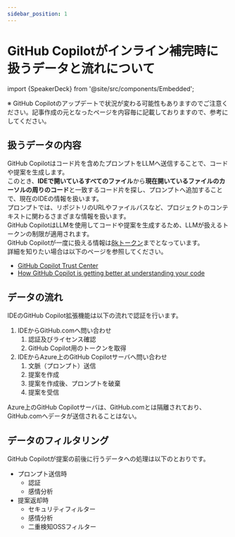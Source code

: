 ```yaml
---
sidebar_position: 1
---
```


# GitHub Copilotがインライン補完時に扱うデータと流れについて

import {SpeakerDeck} from '@site/src/components/Embedded';

※ GitHub Copilotのアップデートで状況が変わる可能性もありますのでご注意ください。記事作成の元となったページを内容毎に記載しておりますので、参考にしてください。

## 扱うデータの内容

GitHub Copilotはコード片を含めたプロンプトをLLMへ送信することで、コードや提案を生成します。<br/>
このとき、**IDEで開いているすべてのファイル**から**現在開いているファイルのカーソルの周りのコード**と一致するコード片を探し、プロンプトへ追加することで、現在のIDEの情報を扱います。<br/>
プロンプトでは、リポジトリのURLやファイルパスなど、プロジェクトのコンテキストに関わるさまざまな情報を扱います。<br/>
GitHub CopilotはLLMを使用してコードや提案を生成するため、LLMが扱えるトークンの制限が適用されます。<br/>
GitHub Copilotが一度に扱える情報は[8kトークン](https://github.blog/changelog/2023-08-28-github-copilot-august-28th-update/#expanding-copilots-context-window-to-8k)までとなっています。<br/>
詳細を知りたい場合は以下のページを参照してください。

- [GitHub Copilot Trust Center](https://resources.github.com/copilot-trust-center/)
- [How GitHub Copilot is getting better at understanding your code](https://github.blog/2023-05-17-how-github-copilot-is-getting-better-at-understanding-your-code/)

## データの流れ

IDEのGitHub Copilot拡張機能は以下の流れで認証を行います。

1. IDEからGitHub.comへ問い合わせ
    1. 認証及びライセンス確認
    2. GitHub Copilot用のトークンを取得
2. IDEからAzure上のGitHub Copilotサーバへ問い合わせ
    1. 文脈（プロンプト）送信
    2. 提案を作成
    3. 提案を作成後、プロンプトを破棄
    4. 提案を受信

<SpeakerDeck slideId="f929233fe19549e2b32d73f5b545eb47" page={8} />

Azure上のGitHub Copilotサーバは、GitHub.comとは隔離されており、GitHub.comへデータが送信されることはない。

## データのフィルタリング

GitHub Copilotが提案の前後に行うデータへの処理は以下のとおりです。

- プロンプト送信時
  - 認証
  - 感情分析
- 提案返却時
  - セキュリティフィルター
  - 感情分析
  - 二重検知OSSフィルター

<SpeakerDeck slideId="f929233fe19549e2b32d73f5b545eb47" page={9} />
